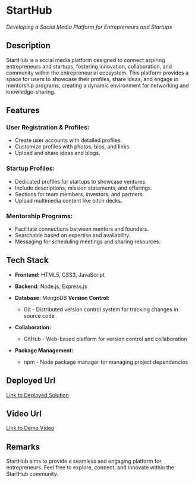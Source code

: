 # StartHub
*Developing a Social Media Platform for Entrepreneurs and Startups*

## Description
StartHub is a social media platform designed to connect aspiring entrepreneurs and startups, fostering innovation, collaboration, and community within the entrepreneurial ecosystem. This platform provides a space for users to showcase their profiles, share ideas, and engage in mentorship programs, creating a dynamic environment for networking and knowledge-sharing.

## Features
### User Registration & Profiles:
- Create user accounts with detailed profiles.
- Customize profiles with photos, bios, and links.
- Upload and share ideas and blogs.

### Startup Profiles:
- Dedicated profiles for startups to showcase ventures.
- Include descriptions, mission statements, and offerings.
- Sections for team members, investors, and partners.
- Upload multimedia content like pitch decks.

### Mentorship Programs:
- Facilitate connections between mentors and founders.
- Searchable based on expertise and availability.
- Messaging for scheduling meetings and sharing resources.

## Tech Stack
- **Frontend:** HTML5, CSS3, JavaScript 
- **Backend:** Node.js, Express.js
- **Database:** MongoDB
 **Version Control:**
  - Git - Distributed version control system for tracking changes in source code

- **Collaboration:**
  - GitHub - Web-based platform for version control and collaboration

- **Package Management:**
  - npm - Node package manager for managing project dependencies




## Deployed Url
[Link to Deployed Solution](your_deployed_url_here)

## Video Url
[Link to Demo Video](your_video_url_here)

## Remarks
StartHub aims to provide a seamless and engaging platform for entrepreneurs. Feel free to explore, connect, and innovate within the StartHub community.
